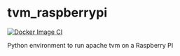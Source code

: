 # tvm_raspberrypi

[![Docker Image CI](https://github.com/abhilb/tvm_raspberrypi/actions/workflows/build.yml/badge.svg)](https://github.com/abhilb/tvm_raspberrypi/actions/workflows/build.yml)

Python environment to run apache tvm on a Raspberry  PI
